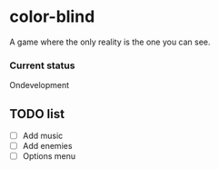 # color-blind
A game where the only reality is the one you can see.

### Current status
Ondevelopment

## TODO list
- [ ] Add music
- [ ] Add enemies
- [ ] Options menu